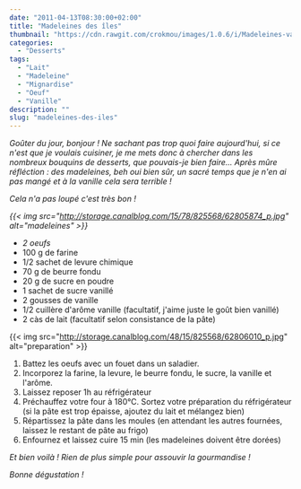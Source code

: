 ```yaml
---
date: "2011-04-13T08:30:00+02:00"
title: "Madeleines des îles"
thumbnail: "https://cdn.rawgit.com/crokmou/images/1.0.6/i/Madeleines-vanille.jpg"
categories:
  - "Desserts"
tags:
  - "Lait"
  - "Madeleine"
  - "Mignardise"
  - "Oeuf"
  - "Vanille"
description: ""
slug: "madeleines-des-iles"
---
```


_Goûter du jour, bonjour ! Ne sachant pas trop quoi faire aujourd'hui, si ce n'est que je voulais cuisiner, je me mets donc à chercher dans les nombreux bouquins de desserts, que pouvais-je bien faire... Après mûre réfléction : des madeleines, beh oui bien sûr, un sacré temps que je n'en ai pas mangé et à la vanille cela sera terrible !_

_Cela n'a pas loupé c'est très bon !_

_{{< img src="http://storage.canalblog.com/15/78/825568/62805874_p.jpg" alt="madeleines" >}}_

*   _2 oeufs_
*   100 g de farine
*   1/2 sachet de levure chimique
*   70 g de beurre fondu
*   20 g de sucre en poudre
*   1 sachet de sucre vanillé
*   2 gousses de vanille
*   1/2 cuillère d'arôme vanille (facultatif, j'aime juste le goût bien vanillé)
*   2 càs de lait (facultatif selon consistance de la pâte)

{{< img src="http://storage.canalblog.com/48/15/825568/62806010_p.jpg" alt="preparation" >}}

1.  Battez les oeufs avec un fouet dans un saladier.
2.  Incorporez la farine, la levure, le beurre fondu, le sucre, la vanille et l'arôme.
3.  Laissez reposer 1h au réfrigérateur
4.  Préchauffez votre four à 180°C. Sortez votre préparation du réfrigérateur (si la pâte est trop épaisse, ajoutez du lait et mélangez bien)
5.  Répartissez la pâte dans les moules (en attendant les autres fournées, laissez le restant de pâte au frigo)
6.  Enfournez et laissez cuire 15 min (les madeleines doivent être dorées)

_Et bien voilà ! Rien de plus simple pour assouvir la gourmandise !_

_Bonne dégustation !_
